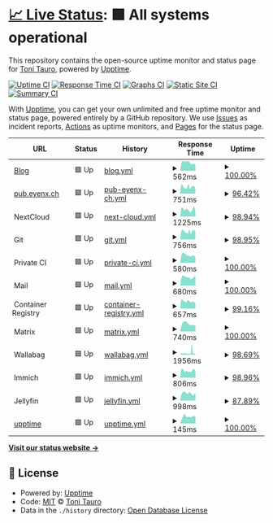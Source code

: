 # [📈 Live Status](https://status.eyenx.ch): <!--live status--> **🟩 All systems operational**

This repository contains the open-source uptime monitor and status page for [Toni Tauro](https://eyenx.ch), powered by [Upptime](https://github.com/upptime/upptime).

[![Uptime CI](https://github.com/eyenx/upptime/workflows/Uptime%20CI/badge.svg)](https://github.com/eyenx/upptime/actions?query=workflow%3A%22Uptime+CI%22)
[![Response Time CI](https://github.com/eyenx/upptime/workflows/Response%20Time%20CI/badge.svg)](https://github.com/eyenx/upptime/actions?query=workflow%3A%22Response+Time+CI%22)
[![Graphs CI](https://github.com/eyenx/upptime/workflows/Graphs%20CI/badge.svg)](https://github.com/eyenx/upptime/actions?query=workflow%3A%22Graphs+CI%22)
[![Static Site CI](https://github.com/eyenx/upptime/workflows/Static%20Site%20CI/badge.svg)](https://github.com/eyenx/upptime/actions?query=workflow%3A%22Static+Site+CI%22)
[![Summary CI](https://github.com/eyenx/upptime/workflows/Summary%20CI/badge.svg)](https://github.com/eyenx/upptime/actions?query=workflow%3A%22Summary+CI%22)

With [Upptime](https://upptime.js.org), you can get your own unlimited and free uptime monitor and status page, powered entirely by a GitHub repository. We use [Issues](https://github.com/eyenx/upptime/issues) as incident reports, [Actions](https://github.com/eyenx/upptime/actions) as uptime monitors, and [Pages](https://status.eyenx.ch) for the status page.

<!--start: status pages-->
<!-- This summary is generated by Upptime (https://github.com/upptime/upptime) -->
<!-- Do not edit this manually, your changes will be overwritten -->
<!-- prettier-ignore -->
| URL | Status | History | Response Time | Uptime |
| --- | ------ | ------- | ------------- | ------ |
| <img alt="" src="https://icons.duckduckgo.com/ip3/eyenx.ch.ico" height="13"> [Blog](https://eyenx.ch) | 🟩 Up | [blog.yml](https://github.com/eyenx/upptime/commits/HEAD/history/blog.yml) | <details><summary><img alt="Response time graph" src="./graphs/blog/response-time-week.png" height="20"> 562ms</summary><br><a href="https://status.eyenx.ch/history/blog"><img alt="Response time 608" src="https://img.shields.io/endpoint?url=https%3A%2F%2Fraw.githubusercontent.com%2Feyenx%2Fupptime%2FHEAD%2Fapi%2Fblog%2Fresponse-time.json"></a><br><a href="https://status.eyenx.ch/history/blog"><img alt="24-hour response time 688" src="https://img.shields.io/endpoint?url=https%3A%2F%2Fraw.githubusercontent.com%2Feyenx%2Fupptime%2FHEAD%2Fapi%2Fblog%2Fresponse-time-day.json"></a><br><a href="https://status.eyenx.ch/history/blog"><img alt="7-day response time 562" src="https://img.shields.io/endpoint?url=https%3A%2F%2Fraw.githubusercontent.com%2Feyenx%2Fupptime%2FHEAD%2Fapi%2Fblog%2Fresponse-time-week.json"></a><br><a href="https://status.eyenx.ch/history/blog"><img alt="30-day response time 603" src="https://img.shields.io/endpoint?url=https%3A%2F%2Fraw.githubusercontent.com%2Feyenx%2Fupptime%2FHEAD%2Fapi%2Fblog%2Fresponse-time-month.json"></a><br><a href="https://status.eyenx.ch/history/blog"><img alt="1-year response time 612" src="https://img.shields.io/endpoint?url=https%3A%2F%2Fraw.githubusercontent.com%2Feyenx%2Fupptime%2FHEAD%2Fapi%2Fblog%2Fresponse-time-year.json"></a></details> | <details><summary><a href="https://status.eyenx.ch/history/blog">100.00%</a></summary><a href="https://status.eyenx.ch/history/blog"><img alt="All-time uptime 99.99%" src="https://img.shields.io/endpoint?url=https%3A%2F%2Fraw.githubusercontent.com%2Feyenx%2Fupptime%2FHEAD%2Fapi%2Fblog%2Fuptime.json"></a><br><a href="https://status.eyenx.ch/history/blog"><img alt="24-hour uptime 100.00%" src="https://img.shields.io/endpoint?url=https%3A%2F%2Fraw.githubusercontent.com%2Feyenx%2Fupptime%2FHEAD%2Fapi%2Fblog%2Fuptime-day.json"></a><br><a href="https://status.eyenx.ch/history/blog"><img alt="7-day uptime 100.00%" src="https://img.shields.io/endpoint?url=https%3A%2F%2Fraw.githubusercontent.com%2Feyenx%2Fupptime%2FHEAD%2Fapi%2Fblog%2Fuptime-week.json"></a><br><a href="https://status.eyenx.ch/history/blog"><img alt="30-day uptime 100.00%" src="https://img.shields.io/endpoint?url=https%3A%2F%2Fraw.githubusercontent.com%2Feyenx%2Fupptime%2FHEAD%2Fapi%2Fblog%2Fuptime-month.json"></a><br><a href="https://status.eyenx.ch/history/blog"><img alt="1-year uptime 100.00%" src="https://img.shields.io/endpoint?url=https%3A%2F%2Fraw.githubusercontent.com%2Feyenx%2Fupptime%2FHEAD%2Fapi%2Fblog%2Fuptime-year.json"></a></details>
| <img alt="" src="https://icons.duckduckgo.com/ip3/pub.eyenx.ch.ico" height="13"> [pub.eyenx.ch](https://pub.eyenx.ch) | 🟩 Up | [pub-eyenx-ch.yml](https://github.com/eyenx/upptime/commits/HEAD/history/pub-eyenx-ch.yml) | <details><summary><img alt="Response time graph" src="./graphs/pub-eyenx-ch/response-time-week.png" height="20"> 751ms</summary><br><a href="https://status.eyenx.ch/history/pub-eyenx-ch"><img alt="Response time 750" src="https://img.shields.io/endpoint?url=https%3A%2F%2Fraw.githubusercontent.com%2Feyenx%2Fupptime%2FHEAD%2Fapi%2Fpub-eyenx-ch%2Fresponse-time.json"></a><br><a href="https://status.eyenx.ch/history/pub-eyenx-ch"><img alt="24-hour response time 742" src="https://img.shields.io/endpoint?url=https%3A%2F%2Fraw.githubusercontent.com%2Feyenx%2Fupptime%2FHEAD%2Fapi%2Fpub-eyenx-ch%2Fresponse-time-day.json"></a><br><a href="https://status.eyenx.ch/history/pub-eyenx-ch"><img alt="7-day response time 751" src="https://img.shields.io/endpoint?url=https%3A%2F%2Fraw.githubusercontent.com%2Feyenx%2Fupptime%2FHEAD%2Fapi%2Fpub-eyenx-ch%2Fresponse-time-week.json"></a><br><a href="https://status.eyenx.ch/history/pub-eyenx-ch"><img alt="30-day response time 814" src="https://img.shields.io/endpoint?url=https%3A%2F%2Fraw.githubusercontent.com%2Feyenx%2Fupptime%2FHEAD%2Fapi%2Fpub-eyenx-ch%2Fresponse-time-month.json"></a><br><a href="https://status.eyenx.ch/history/pub-eyenx-ch"><img alt="1-year response time 801" src="https://img.shields.io/endpoint?url=https%3A%2F%2Fraw.githubusercontent.com%2Feyenx%2Fupptime%2FHEAD%2Fapi%2Fpub-eyenx-ch%2Fresponse-time-year.json"></a></details> | <details><summary><a href="https://status.eyenx.ch/history/pub-eyenx-ch">96.42%</a></summary><a href="https://status.eyenx.ch/history/pub-eyenx-ch"><img alt="All-time uptime 98.01%" src="https://img.shields.io/endpoint?url=https%3A%2F%2Fraw.githubusercontent.com%2Feyenx%2Fupptime%2FHEAD%2Fapi%2Fpub-eyenx-ch%2Fuptime.json"></a><br><a href="https://status.eyenx.ch/history/pub-eyenx-ch"><img alt="24-hour uptime 97.81%" src="https://img.shields.io/endpoint?url=https%3A%2F%2Fraw.githubusercontent.com%2Feyenx%2Fupptime%2FHEAD%2Fapi%2Fpub-eyenx-ch%2Fuptime-day.json"></a><br><a href="https://status.eyenx.ch/history/pub-eyenx-ch"><img alt="7-day uptime 96.42%" src="https://img.shields.io/endpoint?url=https%3A%2F%2Fraw.githubusercontent.com%2Feyenx%2Fupptime%2FHEAD%2Fapi%2Fpub-eyenx-ch%2Fuptime-week.json"></a><br><a href="https://status.eyenx.ch/history/pub-eyenx-ch"><img alt="30-day uptime 99.18%" src="https://img.shields.io/endpoint?url=https%3A%2F%2Fraw.githubusercontent.com%2Feyenx%2Fupptime%2FHEAD%2Fapi%2Fpub-eyenx-ch%2Fuptime-month.json"></a><br><a href="https://status.eyenx.ch/history/pub-eyenx-ch"><img alt="1-year uptime 91.11%" src="https://img.shields.io/endpoint?url=https%3A%2F%2Fraw.githubusercontent.com%2Feyenx%2Fupptime%2FHEAD%2Fapi%2Fpub-eyenx-ch%2Fuptime-year.json"></a></details>
| <img alt="" src="https://icons.duckduckgo.com/ip3/null.ico" height="13"> NextCloud | 🟩 Up | [next-cloud.yml](https://github.com/eyenx/upptime/commits/HEAD/history/next-cloud.yml) | <details><summary><img alt="Response time graph" src="./graphs/next-cloud/response-time-week.png" height="20"> 1225ms</summary><br><a href="https://status.eyenx.ch/history/next-cloud"><img alt="Response time 1424" src="https://img.shields.io/endpoint?url=https%3A%2F%2Fraw.githubusercontent.com%2Feyenx%2Fupptime%2FHEAD%2Fapi%2Fnext-cloud%2Fresponse-time.json"></a><br><a href="https://status.eyenx.ch/history/next-cloud"><img alt="24-hour response time 1410" src="https://img.shields.io/endpoint?url=https%3A%2F%2Fraw.githubusercontent.com%2Feyenx%2Fupptime%2FHEAD%2Fapi%2Fnext-cloud%2Fresponse-time-day.json"></a><br><a href="https://status.eyenx.ch/history/next-cloud"><img alt="7-day response time 1225" src="https://img.shields.io/endpoint?url=https%3A%2F%2Fraw.githubusercontent.com%2Feyenx%2Fupptime%2FHEAD%2Fapi%2Fnext-cloud%2Fresponse-time-week.json"></a><br><a href="https://status.eyenx.ch/history/next-cloud"><img alt="30-day response time 1628" src="https://img.shields.io/endpoint?url=https%3A%2F%2Fraw.githubusercontent.com%2Feyenx%2Fupptime%2FHEAD%2Fapi%2Fnext-cloud%2Fresponse-time-month.json"></a><br><a href="https://status.eyenx.ch/history/next-cloud"><img alt="1-year response time 1484" src="https://img.shields.io/endpoint?url=https%3A%2F%2Fraw.githubusercontent.com%2Feyenx%2Fupptime%2FHEAD%2Fapi%2Fnext-cloud%2Fresponse-time-year.json"></a></details> | <details><summary><a href="https://status.eyenx.ch/history/next-cloud">98.94%</a></summary><a href="https://status.eyenx.ch/history/next-cloud"><img alt="All-time uptime 98.67%" src="https://img.shields.io/endpoint?url=https%3A%2F%2Fraw.githubusercontent.com%2Feyenx%2Fupptime%2FHEAD%2Fapi%2Fnext-cloud%2Fuptime.json"></a><br><a href="https://status.eyenx.ch/history/next-cloud"><img alt="24-hour uptime 97.81%" src="https://img.shields.io/endpoint?url=https%3A%2F%2Fraw.githubusercontent.com%2Feyenx%2Fupptime%2FHEAD%2Fapi%2Fnext-cloud%2Fuptime-day.json"></a><br><a href="https://status.eyenx.ch/history/next-cloud"><img alt="7-day uptime 98.94%" src="https://img.shields.io/endpoint?url=https%3A%2F%2Fraw.githubusercontent.com%2Feyenx%2Fupptime%2FHEAD%2Fapi%2Fnext-cloud%2Fuptime-week.json"></a><br><a href="https://status.eyenx.ch/history/next-cloud"><img alt="30-day uptime 93.84%" src="https://img.shields.io/endpoint?url=https%3A%2F%2Fraw.githubusercontent.com%2Feyenx%2Fupptime%2FHEAD%2Fapi%2Fnext-cloud%2Fuptime-month.json"></a><br><a href="https://status.eyenx.ch/history/next-cloud"><img alt="1-year uptime 94.14%" src="https://img.shields.io/endpoint?url=https%3A%2F%2Fraw.githubusercontent.com%2Feyenx%2Fupptime%2FHEAD%2Fapi%2Fnext-cloud%2Fuptime-year.json"></a></details>
| <img alt="" src="https://icons.duckduckgo.com/ip3/null.ico" height="13"> Git | 🟩 Up | [git.yml](https://github.com/eyenx/upptime/commits/HEAD/history/git.yml) | <details><summary><img alt="Response time graph" src="./graphs/git/response-time-week.png" height="20"> 756ms</summary><br><a href="https://status.eyenx.ch/history/git"><img alt="Response time 723" src="https://img.shields.io/endpoint?url=https%3A%2F%2Fraw.githubusercontent.com%2Feyenx%2Fupptime%2FHEAD%2Fapi%2Fgit%2Fresponse-time.json"></a><br><a href="https://status.eyenx.ch/history/git"><img alt="24-hour response time 753" src="https://img.shields.io/endpoint?url=https%3A%2F%2Fraw.githubusercontent.com%2Feyenx%2Fupptime%2FHEAD%2Fapi%2Fgit%2Fresponse-time-day.json"></a><br><a href="https://status.eyenx.ch/history/git"><img alt="7-day response time 756" src="https://img.shields.io/endpoint?url=https%3A%2F%2Fraw.githubusercontent.com%2Feyenx%2Fupptime%2FHEAD%2Fapi%2Fgit%2Fresponse-time-week.json"></a><br><a href="https://status.eyenx.ch/history/git"><img alt="30-day response time 745" src="https://img.shields.io/endpoint?url=https%3A%2F%2Fraw.githubusercontent.com%2Feyenx%2Fupptime%2FHEAD%2Fapi%2Fgit%2Fresponse-time-month.json"></a><br><a href="https://status.eyenx.ch/history/git"><img alt="1-year response time 746" src="https://img.shields.io/endpoint?url=https%3A%2F%2Fraw.githubusercontent.com%2Feyenx%2Fupptime%2FHEAD%2Fapi%2Fgit%2Fresponse-time-year.json"></a></details> | <details><summary><a href="https://status.eyenx.ch/history/git">98.95%</a></summary><a href="https://status.eyenx.ch/history/git"><img alt="All-time uptime 99.36%" src="https://img.shields.io/endpoint?url=https%3A%2F%2Fraw.githubusercontent.com%2Feyenx%2Fupptime%2FHEAD%2Fapi%2Fgit%2Fuptime.json"></a><br><a href="https://status.eyenx.ch/history/git"><img alt="24-hour uptime 97.81%" src="https://img.shields.io/endpoint?url=https%3A%2F%2Fraw.githubusercontent.com%2Feyenx%2Fupptime%2FHEAD%2Fapi%2Fgit%2Fuptime-day.json"></a><br><a href="https://status.eyenx.ch/history/git"><img alt="7-day uptime 98.95%" src="https://img.shields.io/endpoint?url=https%3A%2F%2Fraw.githubusercontent.com%2Feyenx%2Fupptime%2FHEAD%2Fapi%2Fgit%2Fuptime-week.json"></a><br><a href="https://status.eyenx.ch/history/git"><img alt="30-day uptime 99.76%" src="https://img.shields.io/endpoint?url=https%3A%2F%2Fraw.githubusercontent.com%2Feyenx%2Fupptime%2FHEAD%2Fapi%2Fgit%2Fuptime-month.json"></a><br><a href="https://status.eyenx.ch/history/git"><img alt="1-year uptime 97.21%" src="https://img.shields.io/endpoint?url=https%3A%2F%2Fraw.githubusercontent.com%2Feyenx%2Fupptime%2FHEAD%2Fapi%2Fgit%2Fuptime-year.json"></a></details>
| <img alt="" src="https://icons.duckduckgo.com/ip3/null.ico" height="13"> Private CI | 🟩 Up | [private-ci.yml](https://github.com/eyenx/upptime/commits/HEAD/history/private-ci.yml) | <details><summary><img alt="Response time graph" src="./graphs/private-ci/response-time-week.png" height="20"> 580ms</summary><br><a href="https://status.eyenx.ch/history/private-ci"><img alt="Response time 640" src="https://img.shields.io/endpoint?url=https%3A%2F%2Fraw.githubusercontent.com%2Feyenx%2Fupptime%2FHEAD%2Fapi%2Fprivate-ci%2Fresponse-time.json"></a><br><a href="https://status.eyenx.ch/history/private-ci"><img alt="24-hour response time 669" src="https://img.shields.io/endpoint?url=https%3A%2F%2Fraw.githubusercontent.com%2Feyenx%2Fupptime%2FHEAD%2Fapi%2Fprivate-ci%2Fresponse-time-day.json"></a><br><a href="https://status.eyenx.ch/history/private-ci"><img alt="7-day response time 580" src="https://img.shields.io/endpoint?url=https%3A%2F%2Fraw.githubusercontent.com%2Feyenx%2Fupptime%2FHEAD%2Fapi%2Fprivate-ci%2Fresponse-time-week.json"></a><br><a href="https://status.eyenx.ch/history/private-ci"><img alt="30-day response time 635" src="https://img.shields.io/endpoint?url=https%3A%2F%2Fraw.githubusercontent.com%2Feyenx%2Fupptime%2FHEAD%2Fapi%2Fprivate-ci%2Fresponse-time-month.json"></a><br><a href="https://status.eyenx.ch/history/private-ci"><img alt="1-year response time 634" src="https://img.shields.io/endpoint?url=https%3A%2F%2Fraw.githubusercontent.com%2Feyenx%2Fupptime%2FHEAD%2Fapi%2Fprivate-ci%2Fresponse-time-year.json"></a></details> | <details><summary><a href="https://status.eyenx.ch/history/private-ci">100.00%</a></summary><a href="https://status.eyenx.ch/history/private-ci"><img alt="All-time uptime 99.79%" src="https://img.shields.io/endpoint?url=https%3A%2F%2Fraw.githubusercontent.com%2Feyenx%2Fupptime%2FHEAD%2Fapi%2Fprivate-ci%2Fuptime.json"></a><br><a href="https://status.eyenx.ch/history/private-ci"><img alt="24-hour uptime 100.00%" src="https://img.shields.io/endpoint?url=https%3A%2F%2Fraw.githubusercontent.com%2Feyenx%2Fupptime%2FHEAD%2Fapi%2Fprivate-ci%2Fuptime-day.json"></a><br><a href="https://status.eyenx.ch/history/private-ci"><img alt="7-day uptime 100.00%" src="https://img.shields.io/endpoint?url=https%3A%2F%2Fraw.githubusercontent.com%2Feyenx%2Fupptime%2FHEAD%2Fapi%2Fprivate-ci%2Fuptime-week.json"></a><br><a href="https://status.eyenx.ch/history/private-ci"><img alt="30-day uptime 100.00%" src="https://img.shields.io/endpoint?url=https%3A%2F%2Fraw.githubusercontent.com%2Feyenx%2Fupptime%2FHEAD%2Fapi%2Fprivate-ci%2Fuptime-month.json"></a><br><a href="https://status.eyenx.ch/history/private-ci"><img alt="1-year uptime 100.00%" src="https://img.shields.io/endpoint?url=https%3A%2F%2Fraw.githubusercontent.com%2Feyenx%2Fupptime%2FHEAD%2Fapi%2Fprivate-ci%2Fuptime-year.json"></a></details>
| <img alt="" src="https://icons.duckduckgo.com/ip3/null.ico" height="13"> Mail | 🟩 Up | [mail.yml](https://github.com/eyenx/upptime/commits/HEAD/history/mail.yml) | <details><summary><img alt="Response time graph" src="./graphs/mail/response-time-week.png" height="20"> 680ms</summary><br><a href="https://status.eyenx.ch/history/mail"><img alt="Response time 615" src="https://img.shields.io/endpoint?url=https%3A%2F%2Fraw.githubusercontent.com%2Feyenx%2Fupptime%2FHEAD%2Fapi%2Fmail%2Fresponse-time.json"></a><br><a href="https://status.eyenx.ch/history/mail"><img alt="24-hour response time 837" src="https://img.shields.io/endpoint?url=https%3A%2F%2Fraw.githubusercontent.com%2Feyenx%2Fupptime%2FHEAD%2Fapi%2Fmail%2Fresponse-time-day.json"></a><br><a href="https://status.eyenx.ch/history/mail"><img alt="7-day response time 680" src="https://img.shields.io/endpoint?url=https%3A%2F%2Fraw.githubusercontent.com%2Feyenx%2Fupptime%2FHEAD%2Fapi%2Fmail%2Fresponse-time-week.json"></a><br><a href="https://status.eyenx.ch/history/mail"><img alt="30-day response time 686" src="https://img.shields.io/endpoint?url=https%3A%2F%2Fraw.githubusercontent.com%2Feyenx%2Fupptime%2FHEAD%2Fapi%2Fmail%2Fresponse-time-month.json"></a><br><a href="https://status.eyenx.ch/history/mail"><img alt="1-year response time 624" src="https://img.shields.io/endpoint?url=https%3A%2F%2Fraw.githubusercontent.com%2Feyenx%2Fupptime%2FHEAD%2Fapi%2Fmail%2Fresponse-time-year.json"></a></details> | <details><summary><a href="https://status.eyenx.ch/history/mail">100.00%</a></summary><a href="https://status.eyenx.ch/history/mail"><img alt="All-time uptime 99.95%" src="https://img.shields.io/endpoint?url=https%3A%2F%2Fraw.githubusercontent.com%2Feyenx%2Fupptime%2FHEAD%2Fapi%2Fmail%2Fuptime.json"></a><br><a href="https://status.eyenx.ch/history/mail"><img alt="24-hour uptime 100.00%" src="https://img.shields.io/endpoint?url=https%3A%2F%2Fraw.githubusercontent.com%2Feyenx%2Fupptime%2FHEAD%2Fapi%2Fmail%2Fuptime-day.json"></a><br><a href="https://status.eyenx.ch/history/mail"><img alt="7-day uptime 100.00%" src="https://img.shields.io/endpoint?url=https%3A%2F%2Fraw.githubusercontent.com%2Feyenx%2Fupptime%2FHEAD%2Fapi%2Fmail%2Fuptime-week.json"></a><br><a href="https://status.eyenx.ch/history/mail"><img alt="30-day uptime 100.00%" src="https://img.shields.io/endpoint?url=https%3A%2F%2Fraw.githubusercontent.com%2Feyenx%2Fupptime%2FHEAD%2Fapi%2Fmail%2Fuptime-month.json"></a><br><a href="https://status.eyenx.ch/history/mail"><img alt="1-year uptime 100.00%" src="https://img.shields.io/endpoint?url=https%3A%2F%2Fraw.githubusercontent.com%2Feyenx%2Fupptime%2FHEAD%2Fapi%2Fmail%2Fuptime-year.json"></a></details>
| <img alt="" src="https://icons.duckduckgo.com/ip3/null.ico" height="13"> Container Registry | 🟩 Up | [container-registry.yml](https://github.com/eyenx/upptime/commits/HEAD/history/container-registry.yml) | <details><summary><img alt="Response time graph" src="./graphs/container-registry/response-time-week.png" height="20"> 657ms</summary><br><a href="https://status.eyenx.ch/history/container-registry"><img alt="Response time 619" src="https://img.shields.io/endpoint?url=https%3A%2F%2Fraw.githubusercontent.com%2Feyenx%2Fupptime%2FHEAD%2Fapi%2Fcontainer-registry%2Fresponse-time.json"></a><br><a href="https://status.eyenx.ch/history/container-registry"><img alt="24-hour response time 592" src="https://img.shields.io/endpoint?url=https%3A%2F%2Fraw.githubusercontent.com%2Feyenx%2Fupptime%2FHEAD%2Fapi%2Fcontainer-registry%2Fresponse-time-day.json"></a><br><a href="https://status.eyenx.ch/history/container-registry"><img alt="7-day response time 657" src="https://img.shields.io/endpoint?url=https%3A%2F%2Fraw.githubusercontent.com%2Feyenx%2Fupptime%2FHEAD%2Fapi%2Fcontainer-registry%2Fresponse-time-week.json"></a><br><a href="https://status.eyenx.ch/history/container-registry"><img alt="30-day response time 717" src="https://img.shields.io/endpoint?url=https%3A%2F%2Fraw.githubusercontent.com%2Feyenx%2Fupptime%2FHEAD%2Fapi%2Fcontainer-registry%2Fresponse-time-month.json"></a><br><a href="https://status.eyenx.ch/history/container-registry"><img alt="1-year response time 685" src="https://img.shields.io/endpoint?url=https%3A%2F%2Fraw.githubusercontent.com%2Feyenx%2Fupptime%2FHEAD%2Fapi%2Fcontainer-registry%2Fresponse-time-year.json"></a></details> | <details><summary><a href="https://status.eyenx.ch/history/container-registry">99.16%</a></summary><a href="https://status.eyenx.ch/history/container-registry"><img alt="All-time uptime 99.95%" src="https://img.shields.io/endpoint?url=https%3A%2F%2Fraw.githubusercontent.com%2Feyenx%2Fupptime%2FHEAD%2Fapi%2Fcontainer-registry%2Fuptime.json"></a><br><a href="https://status.eyenx.ch/history/container-registry"><img alt="24-hour uptime 97.81%" src="https://img.shields.io/endpoint?url=https%3A%2F%2Fraw.githubusercontent.com%2Feyenx%2Fupptime%2FHEAD%2Fapi%2Fcontainer-registry%2Fuptime-day.json"></a><br><a href="https://status.eyenx.ch/history/container-registry"><img alt="7-day uptime 99.16%" src="https://img.shields.io/endpoint?url=https%3A%2F%2Fraw.githubusercontent.com%2Feyenx%2Fupptime%2FHEAD%2Fapi%2Fcontainer-registry%2Fuptime-week.json"></a><br><a href="https://status.eyenx.ch/history/container-registry"><img alt="30-day uptime 99.81%" src="https://img.shields.io/endpoint?url=https%3A%2F%2Fraw.githubusercontent.com%2Feyenx%2Fupptime%2FHEAD%2Fapi%2Fcontainer-registry%2Fuptime-month.json"></a><br><a href="https://status.eyenx.ch/history/container-registry"><img alt="1-year uptime 99.82%" src="https://img.shields.io/endpoint?url=https%3A%2F%2Fraw.githubusercontent.com%2Feyenx%2Fupptime%2FHEAD%2Fapi%2Fcontainer-registry%2Fuptime-year.json"></a></details>
| <img alt="" src="https://icons.duckduckgo.com/ip3/null.ico" height="13"> Matrix | 🟩 Up | [matrix.yml](https://github.com/eyenx/upptime/commits/HEAD/history/matrix.yml) | <details><summary><img alt="Response time graph" src="./graphs/matrix/response-time-week.png" height="20"> 740ms</summary><br><a href="https://status.eyenx.ch/history/matrix"><img alt="Response time 728" src="https://img.shields.io/endpoint?url=https%3A%2F%2Fraw.githubusercontent.com%2Feyenx%2Fupptime%2FHEAD%2Fapi%2Fmatrix%2Fresponse-time.json"></a><br><a href="https://status.eyenx.ch/history/matrix"><img alt="24-hour response time 841" src="https://img.shields.io/endpoint?url=https%3A%2F%2Fraw.githubusercontent.com%2Feyenx%2Fupptime%2FHEAD%2Fapi%2Fmatrix%2Fresponse-time-day.json"></a><br><a href="https://status.eyenx.ch/history/matrix"><img alt="7-day response time 740" src="https://img.shields.io/endpoint?url=https%3A%2F%2Fraw.githubusercontent.com%2Feyenx%2Fupptime%2FHEAD%2Fapi%2Fmatrix%2Fresponse-time-week.json"></a><br><a href="https://status.eyenx.ch/history/matrix"><img alt="30-day response time 751" src="https://img.shields.io/endpoint?url=https%3A%2F%2Fraw.githubusercontent.com%2Feyenx%2Fupptime%2FHEAD%2Fapi%2Fmatrix%2Fresponse-time-month.json"></a><br><a href="https://status.eyenx.ch/history/matrix"><img alt="1-year response time 732" src="https://img.shields.io/endpoint?url=https%3A%2F%2Fraw.githubusercontent.com%2Feyenx%2Fupptime%2FHEAD%2Fapi%2Fmatrix%2Fresponse-time-year.json"></a></details> | <details><summary><a href="https://status.eyenx.ch/history/matrix">100.00%</a></summary><a href="https://status.eyenx.ch/history/matrix"><img alt="All-time uptime 99.97%" src="https://img.shields.io/endpoint?url=https%3A%2F%2Fraw.githubusercontent.com%2Feyenx%2Fupptime%2FHEAD%2Fapi%2Fmatrix%2Fuptime.json"></a><br><a href="https://status.eyenx.ch/history/matrix"><img alt="24-hour uptime 100.00%" src="https://img.shields.io/endpoint?url=https%3A%2F%2Fraw.githubusercontent.com%2Feyenx%2Fupptime%2FHEAD%2Fapi%2Fmatrix%2Fuptime-day.json"></a><br><a href="https://status.eyenx.ch/history/matrix"><img alt="7-day uptime 100.00%" src="https://img.shields.io/endpoint?url=https%3A%2F%2Fraw.githubusercontent.com%2Feyenx%2Fupptime%2FHEAD%2Fapi%2Fmatrix%2Fuptime-week.json"></a><br><a href="https://status.eyenx.ch/history/matrix"><img alt="30-day uptime 99.85%" src="https://img.shields.io/endpoint?url=https%3A%2F%2Fraw.githubusercontent.com%2Feyenx%2Fupptime%2FHEAD%2Fapi%2Fmatrix%2Fuptime-month.json"></a><br><a href="https://status.eyenx.ch/history/matrix"><img alt="1-year uptime 99.98%" src="https://img.shields.io/endpoint?url=https%3A%2F%2Fraw.githubusercontent.com%2Feyenx%2Fupptime%2FHEAD%2Fapi%2Fmatrix%2Fuptime-year.json"></a></details>
| <img alt="" src="https://icons.duckduckgo.com/ip3/null.ico" height="13"> Wallabag | 🟩 Up | [wallabag.yml](https://github.com/eyenx/upptime/commits/HEAD/history/wallabag.yml) | <details><summary><img alt="Response time graph" src="./graphs/wallabag/response-time-week.png" height="20"> 1956ms</summary><br><a href="https://status.eyenx.ch/history/wallabag"><img alt="Response time 1571" src="https://img.shields.io/endpoint?url=https%3A%2F%2Fraw.githubusercontent.com%2Feyenx%2Fupptime%2FHEAD%2Fapi%2Fwallabag%2Fresponse-time.json"></a><br><a href="https://status.eyenx.ch/history/wallabag"><img alt="24-hour response time 987" src="https://img.shields.io/endpoint?url=https%3A%2F%2Fraw.githubusercontent.com%2Feyenx%2Fupptime%2FHEAD%2Fapi%2Fwallabag%2Fresponse-time-day.json"></a><br><a href="https://status.eyenx.ch/history/wallabag"><img alt="7-day response time 1956" src="https://img.shields.io/endpoint?url=https%3A%2F%2Fraw.githubusercontent.com%2Feyenx%2Fupptime%2FHEAD%2Fapi%2Fwallabag%2Fresponse-time-week.json"></a><br><a href="https://status.eyenx.ch/history/wallabag"><img alt="30-day response time 1700" src="https://img.shields.io/endpoint?url=https%3A%2F%2Fraw.githubusercontent.com%2Feyenx%2Fupptime%2FHEAD%2Fapi%2Fwallabag%2Fresponse-time-month.json"></a><br><a href="https://status.eyenx.ch/history/wallabag"><img alt="1-year response time 1695" src="https://img.shields.io/endpoint?url=https%3A%2F%2Fraw.githubusercontent.com%2Feyenx%2Fupptime%2FHEAD%2Fapi%2Fwallabag%2Fresponse-time-year.json"></a></details> | <details><summary><a href="https://status.eyenx.ch/history/wallabag">98.69%</a></summary><a href="https://status.eyenx.ch/history/wallabag"><img alt="All-time uptime 97.74%" src="https://img.shields.io/endpoint?url=https%3A%2F%2Fraw.githubusercontent.com%2Feyenx%2Fupptime%2FHEAD%2Fapi%2Fwallabag%2Fuptime.json"></a><br><a href="https://status.eyenx.ch/history/wallabag"><img alt="24-hour uptime 97.81%" src="https://img.shields.io/endpoint?url=https%3A%2F%2Fraw.githubusercontent.com%2Feyenx%2Fupptime%2FHEAD%2Fapi%2Fwallabag%2Fuptime-day.json"></a><br><a href="https://status.eyenx.ch/history/wallabag"><img alt="7-day uptime 98.69%" src="https://img.shields.io/endpoint?url=https%3A%2F%2Fraw.githubusercontent.com%2Feyenx%2Fupptime%2FHEAD%2Fapi%2Fwallabag%2Fuptime-week.json"></a><br><a href="https://status.eyenx.ch/history/wallabag"><img alt="30-day uptime 99.70%" src="https://img.shields.io/endpoint?url=https%3A%2F%2Fraw.githubusercontent.com%2Feyenx%2Fupptime%2FHEAD%2Fapi%2Fwallabag%2Fuptime-month.json"></a><br><a href="https://status.eyenx.ch/history/wallabag"><img alt="1-year uptime 89.88%" src="https://img.shields.io/endpoint?url=https%3A%2F%2Fraw.githubusercontent.com%2Feyenx%2Fupptime%2FHEAD%2Fapi%2Fwallabag%2Fuptime-year.json"></a></details>
| <img alt="" src="https://icons.duckduckgo.com/ip3/null.ico" height="13"> Immich | 🟩 Up | [immich.yml](https://github.com/eyenx/upptime/commits/HEAD/history/immich.yml) | <details><summary><img alt="Response time graph" src="./graphs/immich/response-time-week.png" height="20"> 806ms</summary><br><a href="https://status.eyenx.ch/history/immich"><img alt="Response time 853" src="https://img.shields.io/endpoint?url=https%3A%2F%2Fraw.githubusercontent.com%2Feyenx%2Fupptime%2FHEAD%2Fapi%2Fimmich%2Fresponse-time.json"></a><br><a href="https://status.eyenx.ch/history/immich"><img alt="24-hour response time 879" src="https://img.shields.io/endpoint?url=https%3A%2F%2Fraw.githubusercontent.com%2Feyenx%2Fupptime%2FHEAD%2Fapi%2Fimmich%2Fresponse-time-day.json"></a><br><a href="https://status.eyenx.ch/history/immich"><img alt="7-day response time 806" src="https://img.shields.io/endpoint?url=https%3A%2F%2Fraw.githubusercontent.com%2Feyenx%2Fupptime%2FHEAD%2Fapi%2Fimmich%2Fresponse-time-week.json"></a><br><a href="https://status.eyenx.ch/history/immich"><img alt="30-day response time 802" src="https://img.shields.io/endpoint?url=https%3A%2F%2Fraw.githubusercontent.com%2Feyenx%2Fupptime%2FHEAD%2Fapi%2Fimmich%2Fresponse-time-month.json"></a><br><a href="https://status.eyenx.ch/history/immich"><img alt="1-year response time 866" src="https://img.shields.io/endpoint?url=https%3A%2F%2Fraw.githubusercontent.com%2Feyenx%2Fupptime%2FHEAD%2Fapi%2Fimmich%2Fresponse-time-year.json"></a></details> | <details><summary><a href="https://status.eyenx.ch/history/immich">98.96%</a></summary><a href="https://status.eyenx.ch/history/immich"><img alt="All-time uptime 98.51%" src="https://img.shields.io/endpoint?url=https%3A%2F%2Fraw.githubusercontent.com%2Feyenx%2Fupptime%2FHEAD%2Fapi%2Fimmich%2Fuptime.json"></a><br><a href="https://status.eyenx.ch/history/immich"><img alt="24-hour uptime 97.81%" src="https://img.shields.io/endpoint?url=https%3A%2F%2Fraw.githubusercontent.com%2Feyenx%2Fupptime%2FHEAD%2Fapi%2Fimmich%2Fuptime-day.json"></a><br><a href="https://status.eyenx.ch/history/immich"><img alt="7-day uptime 98.96%" src="https://img.shields.io/endpoint?url=https%3A%2F%2Fraw.githubusercontent.com%2Feyenx%2Fupptime%2FHEAD%2Fapi%2Fimmich%2Fuptime-week.json"></a><br><a href="https://status.eyenx.ch/history/immich"><img alt="30-day uptime 93.84%" src="https://img.shields.io/endpoint?url=https%3A%2F%2Fraw.githubusercontent.com%2Feyenx%2Fupptime%2FHEAD%2Fapi%2Fimmich%2Fuptime-month.json"></a><br><a href="https://status.eyenx.ch/history/immich"><img alt="1-year uptime 98.86%" src="https://img.shields.io/endpoint?url=https%3A%2F%2Fraw.githubusercontent.com%2Feyenx%2Fupptime%2FHEAD%2Fapi%2Fimmich%2Fuptime-year.json"></a></details>
| <img alt="" src="https://icons.duckduckgo.com/ip3/null.ico" height="13"> Jellyfin | 🟩 Up | [jellyfin.yml](https://github.com/eyenx/upptime/commits/HEAD/history/jellyfin.yml) | <details><summary><img alt="Response time graph" src="./graphs/jellyfin/response-time-week.png" height="20"> 998ms</summary><br><a href="https://status.eyenx.ch/history/jellyfin"><img alt="Response time 1040" src="https://img.shields.io/endpoint?url=https%3A%2F%2Fraw.githubusercontent.com%2Feyenx%2Fupptime%2FHEAD%2Fapi%2Fjellyfin%2Fresponse-time.json"></a><br><a href="https://status.eyenx.ch/history/jellyfin"><img alt="24-hour response time 990" src="https://img.shields.io/endpoint?url=https%3A%2F%2Fraw.githubusercontent.com%2Feyenx%2Fupptime%2FHEAD%2Fapi%2Fjellyfin%2Fresponse-time-day.json"></a><br><a href="https://status.eyenx.ch/history/jellyfin"><img alt="7-day response time 998" src="https://img.shields.io/endpoint?url=https%3A%2F%2Fraw.githubusercontent.com%2Feyenx%2Fupptime%2FHEAD%2Fapi%2Fjellyfin%2Fresponse-time-week.json"></a><br><a href="https://status.eyenx.ch/history/jellyfin"><img alt="30-day response time 1020" src="https://img.shields.io/endpoint?url=https%3A%2F%2Fraw.githubusercontent.com%2Feyenx%2Fupptime%2FHEAD%2Fapi%2Fjellyfin%2Fresponse-time-month.json"></a><br><a href="https://status.eyenx.ch/history/jellyfin"><img alt="1-year response time 1057" src="https://img.shields.io/endpoint?url=https%3A%2F%2Fraw.githubusercontent.com%2Feyenx%2Fupptime%2FHEAD%2Fapi%2Fjellyfin%2Fresponse-time-year.json"></a></details> | <details><summary><a href="https://status.eyenx.ch/history/jellyfin">87.89%</a></summary><a href="https://status.eyenx.ch/history/jellyfin"><img alt="All-time uptime 98.89%" src="https://img.shields.io/endpoint?url=https%3A%2F%2Fraw.githubusercontent.com%2Feyenx%2Fupptime%2FHEAD%2Fapi%2Fjellyfin%2Fuptime.json"></a><br><a href="https://status.eyenx.ch/history/jellyfin"><img alt="24-hour uptime 95.46%" src="https://img.shields.io/endpoint?url=https%3A%2F%2Fraw.githubusercontent.com%2Feyenx%2Fupptime%2FHEAD%2Fapi%2Fjellyfin%2Fuptime-day.json"></a><br><a href="https://status.eyenx.ch/history/jellyfin"><img alt="7-day uptime 87.89%" src="https://img.shields.io/endpoint?url=https%3A%2F%2Fraw.githubusercontent.com%2Feyenx%2Fupptime%2FHEAD%2Fapi%2Fjellyfin%2Fuptime-week.json"></a><br><a href="https://status.eyenx.ch/history/jellyfin"><img alt="30-day uptime 91.30%" src="https://img.shields.io/endpoint?url=https%3A%2F%2Fraw.githubusercontent.com%2Feyenx%2Fupptime%2FHEAD%2Fapi%2Fjellyfin%2Fuptime-month.json"></a><br><a href="https://status.eyenx.ch/history/jellyfin"><img alt="1-year uptime 98.63%" src="https://img.shields.io/endpoint?url=https%3A%2F%2Fraw.githubusercontent.com%2Feyenx%2Fupptime%2FHEAD%2Fapi%2Fjellyfin%2Fuptime-year.json"></a></details>
| <img alt="" src="https://icons.duckduckgo.com/ip3/status.eyenx.ch.ico" height="13"> [upptime](https://status.eyenx.ch) | 🟩 Up | [upptime.yml](https://github.com/eyenx/upptime/commits/HEAD/history/upptime.yml) | <details><summary><img alt="Response time graph" src="./graphs/upptime/response-time-week.png" height="20"> 145ms</summary><br><a href="https://status.eyenx.ch/history/upptime"><img alt="Response time 150" src="https://img.shields.io/endpoint?url=https%3A%2F%2Fraw.githubusercontent.com%2Feyenx%2Fupptime%2FHEAD%2Fapi%2Fupptime%2Fresponse-time.json"></a><br><a href="https://status.eyenx.ch/history/upptime"><img alt="24-hour response time 177" src="https://img.shields.io/endpoint?url=https%3A%2F%2Fraw.githubusercontent.com%2Feyenx%2Fupptime%2FHEAD%2Fapi%2Fupptime%2Fresponse-time-day.json"></a><br><a href="https://status.eyenx.ch/history/upptime"><img alt="7-day response time 145" src="https://img.shields.io/endpoint?url=https%3A%2F%2Fraw.githubusercontent.com%2Feyenx%2Fupptime%2FHEAD%2Fapi%2Fupptime%2Fresponse-time-week.json"></a><br><a href="https://status.eyenx.ch/history/upptime"><img alt="30-day response time 153" src="https://img.shields.io/endpoint?url=https%3A%2F%2Fraw.githubusercontent.com%2Feyenx%2Fupptime%2FHEAD%2Fapi%2Fupptime%2Fresponse-time-month.json"></a><br><a href="https://status.eyenx.ch/history/upptime"><img alt="1-year response time 155" src="https://img.shields.io/endpoint?url=https%3A%2F%2Fraw.githubusercontent.com%2Feyenx%2Fupptime%2FHEAD%2Fapi%2Fupptime%2Fresponse-time-year.json"></a></details> | <details><summary><a href="https://status.eyenx.ch/history/upptime">100.00%</a></summary><a href="https://status.eyenx.ch/history/upptime"><img alt="All-time uptime 99.96%" src="https://img.shields.io/endpoint?url=https%3A%2F%2Fraw.githubusercontent.com%2Feyenx%2Fupptime%2FHEAD%2Fapi%2Fupptime%2Fuptime.json"></a><br><a href="https://status.eyenx.ch/history/upptime"><img alt="24-hour uptime 100.00%" src="https://img.shields.io/endpoint?url=https%3A%2F%2Fraw.githubusercontent.com%2Feyenx%2Fupptime%2FHEAD%2Fapi%2Fupptime%2Fuptime-day.json"></a><br><a href="https://status.eyenx.ch/history/upptime"><img alt="7-day uptime 100.00%" src="https://img.shields.io/endpoint?url=https%3A%2F%2Fraw.githubusercontent.com%2Feyenx%2Fupptime%2FHEAD%2Fapi%2Fupptime%2Fuptime-week.json"></a><br><a href="https://status.eyenx.ch/history/upptime"><img alt="30-day uptime 100.00%" src="https://img.shields.io/endpoint?url=https%3A%2F%2Fraw.githubusercontent.com%2Feyenx%2Fupptime%2FHEAD%2Fapi%2Fupptime%2Fuptime-month.json"></a><br><a href="https://status.eyenx.ch/history/upptime"><img alt="1-year uptime 100.00%" src="https://img.shields.io/endpoint?url=https%3A%2F%2Fraw.githubusercontent.com%2Feyenx%2Fupptime%2FHEAD%2Fapi%2Fupptime%2Fuptime-year.json"></a></details>

<!--end: status pages-->

[**Visit our status website →**](https://status.eyenx.ch)

## 📄 License

- Powered by: [Upptime](https://github.com/upptime/upptime)
- Code: [MIT](./LICENSE) © [Toni Tauro](https://eyenx.ch)
- Data in the `./history` directory: [Open Database License](https://opendatacommons.org/licenses/odbl/1-0/)
